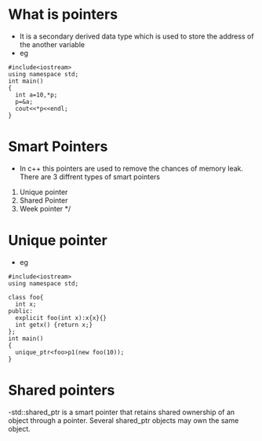 # What is pointers
 - It is a secondary derived data type which is used to store the address of the another variable
 - eg
```
#include<iostream>
using namespace std;
int main()
{
  int a=10,*p;
  p=&a;
  cout<<*p<<endl;
}
```

# Smart Pointers
- In c++ this pointers are used to remove the chances of memory leak. There are 3 diffrent types of smart pointers
1. Unique pointer 
2. Shared Pointer
3. Week pointer */


# Unique pointer
- eg
```
#include<iostream>
using namespace std;

class foo{
  int x;
public:
  explicit foo(int x):x{x}{}
  int getx() {return x;}
};
int main()
{
  unique_ptr<foo>p1(new foo(10));
}
```

# Shared pointers
-std::shared_ptr is a smart pointer that retains shared ownership of an object through a pointer. Several shared_ptr objects may own the same object.




